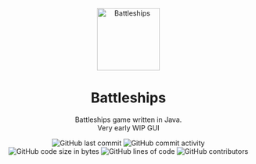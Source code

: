 <div align="center">
  <img src="https://github.com/Matejko06/Battleships/blob/master/src/main/resources/assets/icon.png?raw=true" alt="Battleships" width="128" height="128">
</div>

<h1 align="center">
  Battleships
</h1>

<p align="center">
    Battleships game written in Java.<br>
    Very early WIP GUI
</p>

<div align="center">
    <img src="https://img.shields.io/github/last-commit/Matejko06/Battleships" alt="GitHub last commit"/>
    <img src="https://img.shields.io/github/commit-activity/w/Matejko06/Battleships" alt="GitHub commit activity"/>
    <br>
    <img src="https://img.shields.io/github/languages/code-size/Matejko06/Battleships" alt="GitHub code size in bytes"/>
    <img src="https://tokei.rs/b1/github/Matejko06/Battleships" alt="GitHub lines of code"/>
    <img src="https://img.shields.io/github/contributors/Matejko06/Battleships" alt="GitHub contributors"/>
</div>
